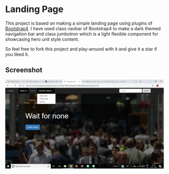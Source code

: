# Landing Page

This project is based on making a simple landing page using plugins of [Bootstrap4](https://getbootstrap.com/). I have used class navbar of Bootstrap4 to make a dark themed
navigation bar and class jumbotron which is a light flexible component for showcasing hero unit style content.

So feel free to fork this project and play-around with it and give it a star if you liked it.

## Screenshot

![alt text](https://github.com/PrathamDogra/Landing-Page/blob/master/Screenshot.png)
